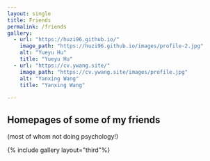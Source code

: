 ```yaml
---
layout: single
title: Friends
permalink: /friends
gallery:
  - url: "https://huzi96.github.io/"
    image_path: "https://huzi96.github.io/images/profile-2.jpg"
    alt: "Yueyu Hu"
    title: "Yueyu Hu"
  - url: "https://cv.ywang.site/"
    image_path: "https://cv.ywang.site/images/profile.jpg"
    alt: "Yanxing Wang"
    title: "Yanxing Wang"
    
---
```


## Homepages of some of my friends

(most of whom not doing psychology!) 

{% include gallery layout="third"%}
